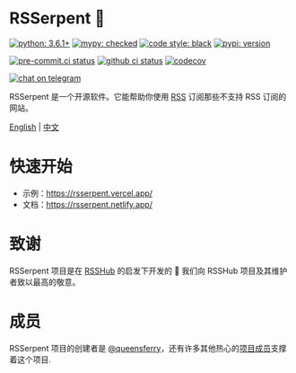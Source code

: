 # RSSerpent 🐍

[![python: 3.6.1+](https://img.shields.io/badge/python-^3.6.1-blue.svg)](https://www.python.org/downloads/)
[![mypy: checked](https://img.shields.io/badge/mypy-checked-blue.svg)](https://github.com/python/mypy)
[![code style: black](https://img.shields.io/badge/code%20style-black-000000.svg)](https://github.com/psf/black)
[![pypi: version](https://img.shields.io/pypi/v/rsserpent)](https://pypi.org/project/rsserpent/)

[![pre-commit.ci status](https://results.pre-commit.ci/badge/github/RSSerpent/RSSerpent/master.svg)](https://results.pre-commit.ci/latest/github/RSSerpent/RSSerpent/master)
[![github ci status](https://img.shields.io/github/workflow/status/RSSerpent/RSSerpent/Test?label=test&logo=github&message=passed)](https://github.com/RSSerpent/RSSerpent/actions/workflows/test.yaml)
[![codecov](https://codecov.io/gh/RSSerpent/RSSerpent/branch/master/graph/badge.svg?token=FQZ5OWOQRO)](https://codecov.io/gh/RSSerpent/RSSerpent)

[![chat on telegram](https://img.shields.io/badge/chat%20on-telegram-blue.svg)](https://t.me/rsserpent)

RSSerpent 是一个开源软件。它能帮助你使用 [RSS](https://zh.wikipedia.org/wiki/RSS) 订阅那些不支持 RSS 订阅的网站。

[English](https://github.com/RSSerpent/RSSerpent/blob/master/README.md) | [中文](https://github.com/RSSerpent/RSSerpent/blob/master/README.zh.md)

# 快速开始

- 示例：<https://rsserpent.vercel.app/>
- 文档：<https://rsserpent.netlify.app/>

# 致谢
RSSerpent 项目是在 [RSSHub](https://github.com/DIYgod/RSSHub) 的启发下开发的 🎉 我们向 RSSHub 项目及其维护者致以最高的敬意。


# 成员

RSSerpent 项目的创建者是 [@queensferry](https://github.com/queensferryme/)，还有许多其他热心的[项目成员](https://github.com/orgs/RSSerpent/people)支撑着这个项目.
